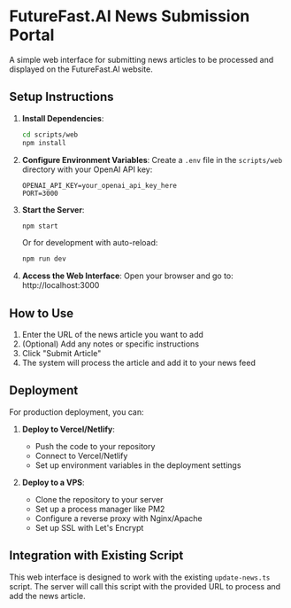 # FutureFast.AI News Submission Portal

A simple web interface for submitting news articles to be processed and displayed on the FutureFast.AI website.

## Setup Instructions

1. **Install Dependencies**:
   ```bash
   cd scripts/web
   npm install
   ```

2. **Configure Environment Variables**:
   Create a `.env` file in the `scripts/web` directory with your OpenAI API key:
   ```
   OPENAI_API_KEY=your_openai_api_key_here
   PORT=3000
   ```

3. **Start the Server**:
   ```bash
   npm start
   ```
   Or for development with auto-reload:
   ```bash
   npm run dev
   ```

4. **Access the Web Interface**:
   Open your browser and go to: http://localhost:3000

## How to Use

1. Enter the URL of the news article you want to add
2. (Optional) Add any notes or specific instructions
3. Click "Submit Article"
4. The system will process the article and add it to your news feed

## Deployment

For production deployment, you can:

1. **Deploy to Vercel/Netlify**:
   - Push the code to your repository
   - Connect to Vercel/Netlify
   - Set up environment variables in the deployment settings

2. **Deploy to a VPS**:
   - Clone the repository to your server
   - Set up a process manager like PM2
   - Configure a reverse proxy with Nginx/Apache
   - Set up SSL with Let's Encrypt

## Integration with Existing Script

This web interface is designed to work with the existing `update-news.ts` script. The server will call this script with the provided URL to process and add the news article.
